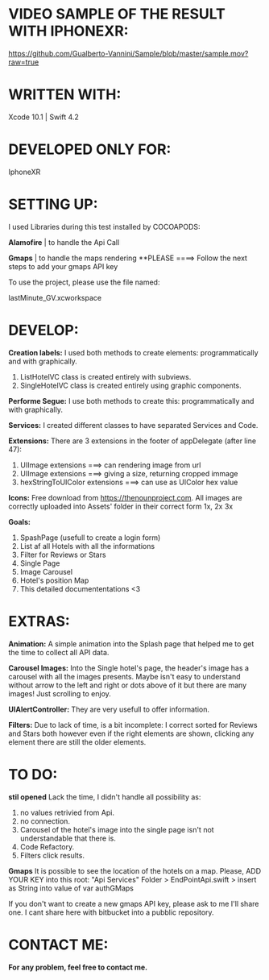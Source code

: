 

# VIDEO SAMPLE OF THE RESULT WITH IPHONEXR:

https://github.com/Gualberto-Vannini/Sample/blob/master/sample.mov?raw=true

# WRITTEN WITH:
Xcode 10.1 | Swift 4.2 



# DEVELOPED ONLY FOR:
IphoneXR


# SETTING UP:

I used Libraries during this test installed by COCOAPODS:

**Alamofire** | to handle the Api Call

**Gmaps**     | to handle the maps rendering  **PLEASE ====>  Follow the next steps to add your gmaps API key

To use the project, please use the file named:

lastMinute_GV.xcworkspace

# DEVELOP:

**Creation labels:**
I used both methods to create elements: programmatically and with graphically. 
  1. ListHotelVC class is created entirely with subviews. 
  2. SingleHotelVC class is created entirely using graphic components. 

**Performe Segue:**
I use both methods to create this: programmatically and with graphically. 

**Services:**
I created different classes to have separated Services and Code.

**Extensions:**
There are 3 extensions in the footer of appDelegate (after line 47):
1. UIImage extensions            ===> can rendering image from url 
2. UIImage extensions            ===> giving a size, returning cropped immage 
3. hexStringToUIColor extensions ===> can use as UIColor hex value

**Icons:**
Free download from https://thenounproject.com.
All images are correctly uploaded into Assets' folder in their correct form 1x, 2x 3x

**Goals:**
1. SpashPage (usefull to create a login form)
2. List af all Hotels with all the informations
3. Filter for Reviews or Stars
3. Single Page
4. Image Carousel
5. Hotel's position Map
6. This detailed documententations <3


# EXTRAS:

**Animation:**
A simple animation into the Splash page that helped me to get the time to collect all API data. 

**Carousel Images:**
Into the Single hotel's page, the header's image has a carousel with all the images presents. Maybe isn't easy to understand without arrow to the left and right or dots above of it but there are many images! Just scrolling to enjoy. 

**UIAlertController:**
They are very usefull to offer information.

**Filters:**
Due to lack of time, is a bit incomplete: I correct sorted for Reviews and Stars both however even if the right elements are shown, clicking any element there are still the older elements. 

# TO DO:
**stil opened**
Lack the time, I didn't handle all possibility as:
  1. no values retrivied from Api.
  2. no connection.
  3. Carousel of the hotel's image into the single page isn't not understandable that there is. 
  4. Code Refactory. 
  5. Filters click results.
 
**Gmaps** 
It is possible to see the location of the hotels on a map. Please, ADD YOUR KEY into this root:
"Api Services" Folder > EndPointApi.swift > insert as String into value of var authGMaps

If you don't want to create a new gmaps API key, please ask to me I'll share one.
I cant share here with bitbucket into a pubblic repository.


# CONTACT ME:

**For any problem, feel free to contact me.**

